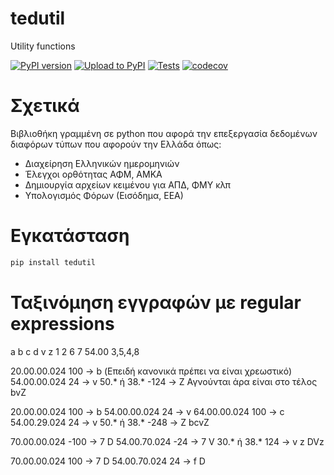 # tedutil

 Utility functions

[![PyPI version](https://badge.fury.io/py/tedutil.svg)](https://badge.fury.io/py/tedutil)
[![Upload to PyPI](https://github.com/tedlaz/tedutil/actions/workflows/publish2pypi.yml/badge.svg)](https://github.com/tedlaz/tedutil/actions/workflows/publish2pypi.yml)
[![Tests](https://github.com/tedlaz/tedutil/actions/workflows/run-tests.yml/badge.svg)](https://github.com/tedlaz/tedutil/actions/workflows/run-tests.yml)
[![codecov](https://codecov.io/gh/tedlaz/tedutil/branch/master/graph/badge.svg)](https://codecov.io/gh/tedlaz/tedutil)

# Σχετικά

Βιβλιοθήκη γραμμένη σε python που αφορά την επεξεργασία δεδομένων διαφόρων τύπων που αφορούν την Ελλάδα όπως:

- Διαχείρηση Ελληνικών ημερομηνιών
- Έλεγχοι ορθότητας ΑΦΜ, ΑΜΚΑ
- Δημιουργία αρχείων κειμένου για ΑΠΔ, ΦΜΥ κλπ
- Υπολογισμός Φόρων (Εισόδημα, ΕΕΑ)

# Εγκατάσταση

```bash
pip install tedutil
```

# Ταξινόμηση εγγραφών με regular expressions
a  b  c  d    v        z
1  2  6  7  54.00   3,5,4,8

20.00.00.024  100 -> b (Επειδή κανονικά πρέπει να είναι χρεωστικό)
54.00.00.024   24 -> v
50.* ή 38.*  -124 -> Z Αγνούνται άρα είναι στο τέλος
bvΖ 

20.00.00.024  100 -> b
54.00.00.024   24 -> v
64.00.00.024  100 -> c
54.00.29.024   24 -> v
50.* ή 38.*  -248 -> Z
bcvΖ

70.00.00.024 -100 -> 7 D
54.00.70.024  -24 -> 7 V
30.* ή 38.*   124 -> v z
DVz

70.00.00.024 100 -> 7 D
54.00.70.024  24 -> f D
